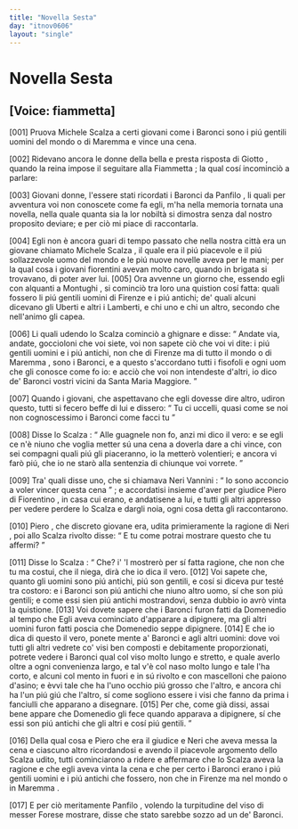 ```yaml
---
title: "Novella Sesta"
day: "itnov0606"
layout: "single"
---
```

<div id="nov0606" type="novella" who="fiammetta">
 <h1>
  Novella Sesta
 </h1>
 <p>
  <h2>
   [Voice: fiammetta]
  </h2>
 </p>
 <argument>
  <p>
   <a name="p06060001">
    [001]
   </a>
   Pruova
   <name persref="michelescalza" type="person">
    Michele Scalza
   </name>
   a certi giovani come i Baronci sono i pi&uacute; gentili uomini del mondo o di
   <name placeref="maremma" type="place">
    Maremma
   </name>
   e vince una cena.
  </p>
 </argument>
 <div3 type="commentary" who="author">
  <p>
   <a name="p06060002">
    [002]
   </a>
   Ridevano ancora le donne della bella e presta risposta di
   <name persref="giotto" type="person">
    Giotto
   </name>
   , quando la
   <name persref="elissa" type="person">
    reina
   </name>
   impose il seguitare alla
   <name persref="fiammetta" type="person">
    Fiammetta
   </name>
   ; la qual cos&iacute; incominci&ograve; a parlare:
  </p>
 </div3>
 <div3 type="commentary" who="fiammetta">
  <p>
   <a name="p06060003">
    [003]
   </a>
   Giovani donne, l'essere stati ricordati i Baronci da
   <name persref="panfilo" type="person">
    Panfilo
   </name>
   , li quali per avventura voi non conoscete come fa egli, m'ha nella memoria tornata una novella, nella quale quanta sia la lor nobilt&agrave; si dimostra senza dal nostro proposito deviare; e per ci&ograve; mi piace di raccontarla.
  </p>
 </div3>
 <p>
  <a name="p06060004">
   [004]
  </a>
  Egli non &egrave; ancora guari di tempo passato che nella nostra citt&agrave; era un giovane chiamato
  <name persref="michelescalza" type="person">
   Michele Scalza
  </name>
  , il quale era il pi&uacute; piacevole e il pi&uacute; sollazzevole uomo del mondo e le pi&uacute; nuove novelle aveva per le mani; per la qual cosa i giovani fiorentini avevan molto caro, quando in brigata si trovavano, di poter aver lui.
  <a name="p06060005">
   [005]
  </a>
  Ora avvenne un giorno che, essendo egli con alquanti a
  <name placeref="montughi" type="place">
   Montughi
  </name>
  , si cominci&ograve; tra loro una quistion cos&iacute; fatta: quali fossero li pi&uacute; gentili uomini di
  <name placeref="firenze" type="place">
   Firenze
  </name>
  e i pi&uacute; antichi; de' quali alcuni dicevano gli Uberti e altri i Lamberti, e chi uno e chi un altro, secondo che nell'animo gli capea.
 </p>
 <p>
  <a name="p06060006">
   [006]
  </a>
  Li quali udendo lo Scalza cominci&ograve; a ghignare e disse:
  <q direct="unspecified" who="michelescalza">
   Andate via, andate, goccioloni che voi siete, voi non sapete ci&ograve; che voi vi dite: i pi&uacute; gentili uomini e i pi&uacute; antichi, non che di
   <name placeref="firenze" type="place">
    Firenze
   </name>
   ma di tutto il mondo o di
   <name placeref="maremma" type="place">
    Maremma
   </name>
   , sono i Baronci, e a questo s'accordano tutti i fisofoli e ogni uom che gli conosce come fo io: e acci&ograve; che voi non intendeste d'altri, io dico de' Baronci vostri vicini da
   <name placeref="santamariamaggiore" type="place">
    Santa Maria Maggiore.
   </name>
  </q>
 </p>
 <p>
  <a name="p06060007">
   [007]
  </a>
  Quando i giovani, che aspettavano che egli dovesse dire altro, udiron questo, tutti si fecero beffe di lui e dissero:
  <q direct="unspecified" who="brigata-0606">
   Tu ci uccelli, quasi come se noi non cognoscessimo i Baronci come facci tu
  </q>
 </p>
 <p>
  <a name="p06060008">
   [008]
  </a>
  Disse lo
  <name persref="michelescalza" type="person">
   Scalza
  </name>
  :
  <q direct="unspecified" who="michelescalza">
   Alle guagnele non fo, anzi mi dico il vero: e se egli ce n'&egrave; niuno che voglia metter s&uacute; una cena a doverla dare a chi vince, con sei compagni quali pi&uacute; gli piaceranno, io la metter&ograve; volentieri; e ancora vi far&ograve; pi&uacute;, che io ne star&ograve; alla sentenzia di chiunque voi vorrete.
  </q>
 </p>
 <p>
  <a name="p06060009">
   [009]
  </a>
  Tra' quali disse uno, che si chiamava
  <name persref="nerivannini" type="person">
   Neri Vannini
  </name>
  :
  <q direct="unspecified" who="nerivannini">
   Io sono acconcio a voler vincer questa cena
  </q>
  ; e accordatisi insieme d'aver per giudice
  <name persref="pierodifiorentino" type="person">
   Piero di Fiorentino
  </name>
  , in casa cui erano, e andatisene a lui, e tutti gli altri appresso per vedere perdere lo
  <name persref="michelescalza" type="person">
   Scalza
  </name>
  e dargli noia, ogni cosa detta gli raccontarono.
 </p>
 <p>
  <a name="p06060010">
   [010]
  </a>
  <name persref="pierodifiorentino" type="person">
   Piero
  </name>
  , che discreto giovane era, udita primieramente la ragione di
  <name persref="nerivannini" type="person">
   Neri
  </name>
  , poi allo
  <name persref="michelescalza" type="person">
   Scalza
  </name>
  rivolto disse:
  <q direct="unspecified" who="pierodifiorentino">
   E tu come potrai mostrare questo che tu affermi?
  </q>
 </p>
 <p>
  <a name="p06060011">
   [011]
  </a>
  Disse lo
  <name persref="michelescalza" type="person">
   Scalza
  </name>
  :
  <q direct="unspecified" who="michelescalza">
   Che? i' 'l mostrer&ograve; per s&iacute; fatta ragione, che non che tu ma costui, che il niega, dir&agrave; che io dica il vero.
   <a name="p06060012">
    [012]
   </a>
   Voi sapete che, quanto gli uomini sono pi&uacute; antichi, pi&uacute; son gentili, e cos&iacute; si diceva pur test&eacute; tra costoro: e i Baronci son pi&uacute; antichi che niuno altro uomo, s&iacute; che son pi&uacute; gentili; e come essi sien pi&uacute; antichi mostrandovi, senza dubbio io avr&ograve; vinta la quistione.
   <a name="p06060013">
    [013]
   </a>
   Voi dovete sapere che i Baronci furon fatti da Domenedio al tempo che Egli aveva cominciato d'apparare a dipignere, ma gli altri uomini furon fatti poscia che Domenedio seppe dipignere.
   <a name="p06060014">
    [014]
   </a>
   E che io dica di questo il vero, ponete mente a' Baronci e agli altri uomini: dove voi tutti gli altri vedrete co' visi ben composti e debitamente proporzionati, potrete vedere i Baronci qual col viso molto lungo e stretto, e quale averlo oltre a ogni convenienza largo, e tal v'&egrave; col naso molto lungo e tale l'ha corto, e alcuni col mento in fuori e in s&uacute; rivolto e con mascelloni che paiono d'asino; e &egrave;vvi tale che ha l'uno occhio pi&uacute; grosso che l'altro, e ancora chi ha l'un pi&uacute; gi&uacute; che l'altro, s&iacute; come sogliono essere i visi che fanno da prima i fanciulli che apparano a disegnare.
   <a name="p06060015">
    [015]
   </a>
   Per che, come gi&agrave; dissi, assai bene appare che Domenedio gli fece quando apparava a dipignere, s&iacute; che essi son pi&uacute; antichi che gli altri e cos&iacute; pi&uacute; gentili.
  </q>
 </p>
 <p>
  <a name="p06060016">
   [016]
  </a>
  Della qual cosa e
  <name persref="pierodifiorentino" type="person">
   Piero
  </name>
  che era il giudice e
  <name persref="nerivannini" type="person">
   Neri
  </name>
  che aveva messa la cena e ciascuno altro ricordandosi e avendo il piacevole argomento dello
  <name persref="michelescalza" type="person">
   Scalza
  </name>
  udito, tutti cominciarono a ridere e affermare che lo
  <name persref="michelescalza" type="person">
   Scalza
  </name>
  aveva la ragione e che egli aveva vinta la cena e che per certo i Baronci erano i pi&uacute; gentili uomini e i pi&uacute; antichi che fossero, non che in
  <name placeref="firenze" type="place">
   Firenze
  </name>
  ma nel mondo o in
  <name placeref="maremma" type="place">
   Maremma
  </name>
  .
 </p>
 <p>
  <a name="p06060017">
   [017]
  </a>
  E per ci&ograve; meritamente
  <name persref="panfilo" type="person">
   Panfilo
  </name>
  , volendo la turpitudine del viso di messer
  <name persref="forese" type="person">
   Forese
  </name>
  mostrare, disse che stato sarebbe sozzo ad un de' Baronci.
 </p>
</div>